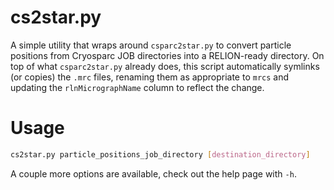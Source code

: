 # cs2star.py

A simple utility that wraps around `csparc2star.py` to convert particle positions from Cryosparc JOB directories into a RELION-ready directory. On top of what `csparc2star.py` already does, this script automatically symlinks (or copies) the `.mrc` files, renaming them as appropriate to `mrcs` and updating the `rlnMicrographName` column to reflect the change.

# Usage

```bash
cs2star.py particle_positions_job_directory [destination_directory]
```

A couple more options are available, check out the help page with `-h`.
